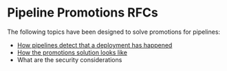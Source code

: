 # Pipeline Promotions RFCs

The following topics have been designed to solve promotions for pipelines:

- [How pipelines detect that a deployment has happened](change-detection.md) 
- [How the promotions solution looks like](promotions-api.md)
- What are the security considerations  
